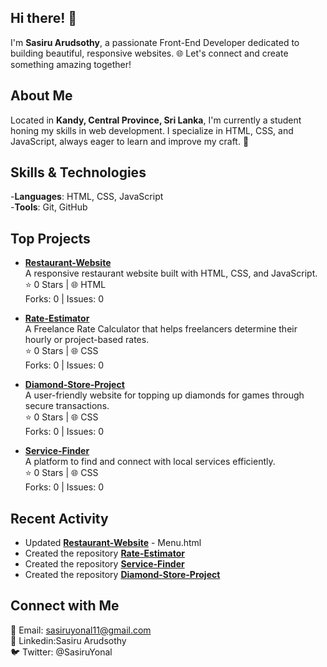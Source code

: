 ## Hi there! 👋

I'm **Sasiru Arudsothy**, a passionate Front-End Developer dedicated to building beautiful, responsive websites. 🌐 Let's connect and create something amazing together!

## About Me

Located in **Kandy, Central Province, Sri Lanka**, I'm currently a student honing my skills in web development. I specialize in HTML, CSS, and JavaScript, always eager to learn and improve my craft. 🚀

## Skills & Technologies

-**Languages**: HTML, CSS, JavaScript<br>
-**Tools**: Git, GitHub

## Top Projects

- [**Restaurant-Website**](https://github.com/Sirius-Shadow/Restaurant-Website)  
  A responsive restaurant website built with HTML, CSS, and JavaScript.  
  ⭐ 0 Stars | 🌐 HTML  
  Forks: 0 | Issues: 0  

- [**Rate-Estimator**](https://github.com/Sirius-Shadow/Rate-Estimator)  
  A Freelance Rate Calculator that helps freelancers determine their hourly or project-based rates.  
  ⭐ 0 Stars | 🌐 CSS  
  Forks: 0 | Issues: 0  

- [**Diamond-Store-Project**](https://github.com/Sirius-Shadow/Diamond-Store-Project)  
  A user-friendly website for topping up diamonds for games through secure transactions.  
  ⭐ 0 Stars | 🌐 CSS  
  Forks: 0 | Issues: 0  

- [**Service-Finder**](https://github.com/Sirius-Shadow/Service-Finder)  
  A platform to find and connect with local services efficiently.  
  ⭐ 0 Stars | 🌐 CSS  
  Forks: 0 | Issues: 0

## Recent Activity

- Updated [**Restaurant-Website**](https://github.com/Sirius-Shadow/Restaurant-Website) - Menu.html  
- Created the repository [**Rate-Estimator**](https://github.com/Sirius-Shadow/Rate-Estimator)  
- Created the repository [**Service-Finder**](https://github.com/Sirius-Shadow/Service-Finder)
- Created the repository [**Diamond-Store-Project**](https://sirius-shadow.github.io/Diamond-Store-Project)

## Connect with Me

📧 Email: sasiruyonal11@gmail.com<br>
🔗  Linkedin:Sasiru Arudsothy<br>
🐦 Twitter: @SasiruYonal
